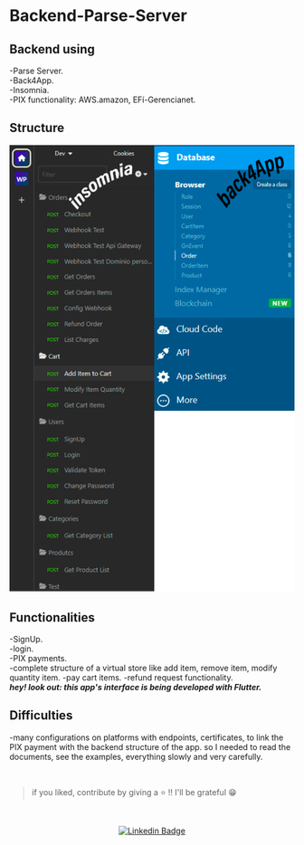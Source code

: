 # Backend-Parse-Server   
 
## Backend using      
-Parse Server.   
-Back4App.     
-Insomnia.    
-PIX functionality: AWS.amazon, EFí-Gerencianet.   

## Structure      
![structure](https://github.com/devWeslei/Backend-Parse-Server/blob/main/cloud/assets/1.png)


## Functionalities 
-SignUp.   
-login.   
-PIX payments.   
-complete structure of a virtual store like add item, remove item, modify quantity item.
-pay cart items.
-refund request functionality.   
 ***hey! look out: this app's interface is being developed with Flutter.***

## Difficulties      
-many configurations on platforms with endpoints, certificates, to link the PIX payment with the backend structure of the app.
so I needed to read the documents, see the examples, everything slowly and very carefully.  

</br>

>if you liked, contribute by giving a ⭐ !! I'll be grateful 😁      

</br>   
<div align="center">   
  
   [![Linkedin Badge](https://img.shields.io/badge/-weslei%20tiago-292929?style=flat-square&logo=Linkedin&logoColor=white&link=https://www.linkedin.com/in/weslei-tiago-53b47a208/)](https://www.linkedin.com/in/weslei-tiago-53b47a208/)   
  
   </div>
